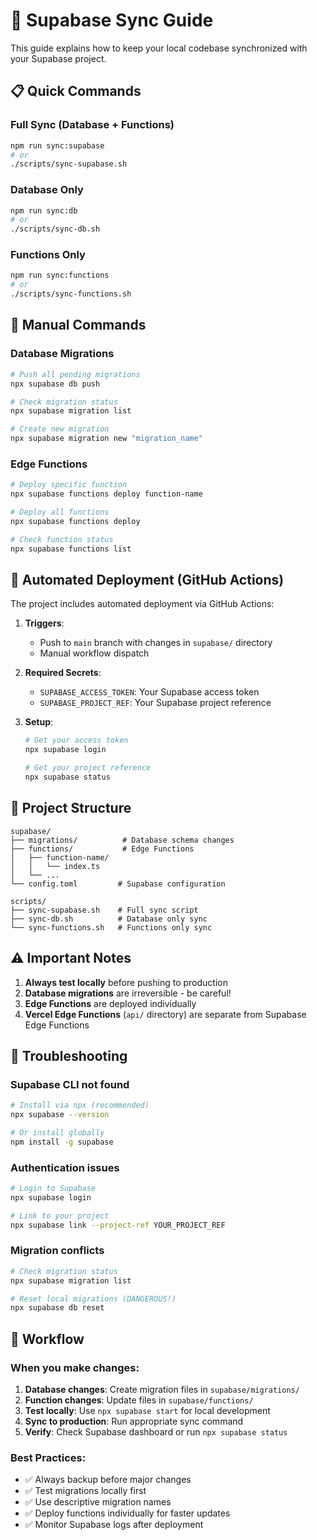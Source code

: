 # 🚀 Supabase Sync Guide

This guide explains how to keep your local codebase synchronized with your Supabase project.

## 📋 Quick Commands

### Full Sync (Database + Functions)
```bash
npm run sync:supabase
# or
./scripts/sync-supabase.sh
```

### Database Only
```bash
npm run sync:db
# or
./scripts/sync-db.sh
```

### Functions Only
```bash
npm run sync:functions
# or
./scripts/sync-functions.sh
```

## 🔧 Manual Commands

### Database Migrations
```bash
# Push all pending migrations
npx supabase db push

# Check migration status
npx supabase migration list

# Create new migration
npx supabase migration new "migration_name"
```

### Edge Functions
```bash
# Deploy specific function
npx supabase functions deploy function-name

# Deploy all functions
npx supabase functions deploy

# Check function status
npx supabase functions list
```

## 🤖 Automated Deployment (GitHub Actions)

The project includes automated deployment via GitHub Actions:

1. **Triggers**: 
   - Push to `main` branch with changes in `supabase/` directory
   - Manual workflow dispatch

2. **Required Secrets**:
   - `SUPABASE_ACCESS_TOKEN`: Your Supabase access token
   - `SUPABASE_PROJECT_REF`: Your Supabase project reference

3. **Setup**:
   ```bash
   # Get your access token
   npx supabase login
   
   # Get your project reference
   npx supabase status
   ```

## 📁 Project Structure

```
supabase/
├── migrations/          # Database schema changes
├── functions/           # Edge Functions
│   ├── function-name/
│   │   └── index.ts
│   └── ...
└── config.toml         # Supabase configuration

scripts/
├── sync-supabase.sh    # Full sync script
├── sync-db.sh          # Database only sync
└── sync-functions.sh   # Functions only sync
```

## ⚠️ Important Notes

1. **Always test locally** before pushing to production
2. **Database migrations** are irreversible - be careful!
3. **Edge Functions** are deployed individually
4. **Vercel Edge Functions** (`api/` directory) are separate from Supabase Edge Functions

## 🐛 Troubleshooting

### Supabase CLI not found
```bash
# Install via npx (recommended)
npx supabase --version

# Or install globally
npm install -g supabase
```

### Authentication issues
```bash
# Login to Supabase
npx supabase login

# Link to your project
npx supabase link --project-ref YOUR_PROJECT_REF
```

### Migration conflicts
```bash
# Check migration status
npx supabase migration list

# Reset local migrations (DANGEROUS!)
npx supabase db reset
```

## 🔄 Workflow

### When you make changes:

1. **Database changes**: Create migration files in `supabase/migrations/`
2. **Function changes**: Update files in `supabase/functions/`
3. **Test locally**: Use `npx supabase start` for local development
4. **Sync to production**: Run appropriate sync command
5. **Verify**: Check Supabase dashboard or run `npx supabase status`

### Best Practices:

- ✅ Always backup before major changes
- ✅ Test migrations locally first
- ✅ Use descriptive migration names
- ✅ Deploy functions individually for faster updates
- ✅ Monitor Supabase logs after deployment
